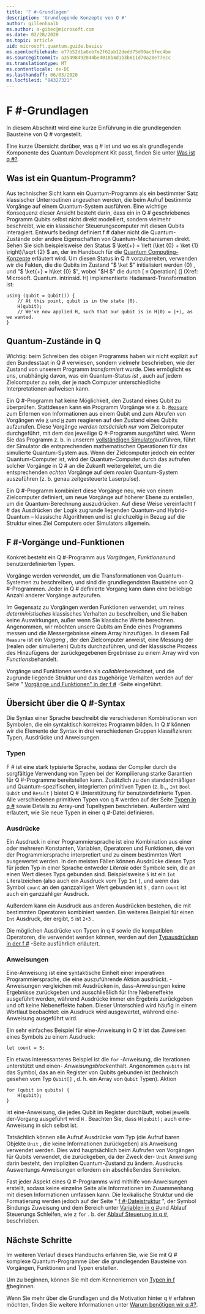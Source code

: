 ```yaml
---
title: 'F #-Grundlagen'
description: 'Grundlegende Konzepte von Q #'
author: gillenhaalb
ms.author: a-gibec@microsoft.com
ms.date: 02/28/2020
ms.topic: article
uid: microsoft.quantum.guide.basics
ms.openlocfilehash: e77b52d1a6eb7e2f62ab12dedd75d00ac8fec4be
ms.sourcegitcommit: a35498492044be4018b4d1b3b611d70a20e77ecc
ms.translationtype: MT
ms.contentlocale: de-DE
ms.lasthandoff: 06/03/2020
ms.locfileid: "84327321"
---
```

# <a name="q-basics"></a>F #-Grundlagen

In diesem Abschnitt wird eine kurze Einführung in die grundlegenden Bausteine von Q # vorgestellt.

Eine kurze Übersicht darüber, was q # ist und wo es als grundlegende Komponente des Quantum Development Kit passt, finden Sie unter [Was ist q #?](xref:microsoft.quantum.overview.q-sharp). 

## <a name="what-is-a-quantum-program"></a>Was ist ein Quantum-Programm?

Aus technischer Sicht kann ein Quantum-Programm als ein bestimmter Satz klassischer Unterroutinen angesehen werden, die beim Aufruf bestimmte Vorgänge auf einem Quantum-System ausführen.
Eine wichtige Konsequenz dieser Ansicht besteht darin, dass ein in Q # geschriebenes Programm Qubits selbst nicht direkt modelliert, sondern vielmehr beschreibt, wie ein klassischer Steuerungscomputer mit diesen Qubits interagiert.
Entwurfs bedingt definiert f # daher nicht die Quantum-Zustände oder andere Eigenschaften von Quantum-Mechanismen direkt.
Sehen Sie sich beispielsweise den Status $ \ket{+} = \left (\ket {0} + \ket {1} \right)/\sqrt {2} $ an, der im Handbuch für die [Quantum Computing-Konzepte](xref:microsoft.quantum.concepts.intro) erläutert wird.
Um diesen Status in Q # vorzubereiten, verwenden wir die Fakten, die die Qubits im Zustand "$ \ket $" initialisiert werden {0} , und "$ \ket{+} = h\ket {0} $", wobei "$H $" die durch [ `H` Operation] (] (Xref: Microsoft. Quantum. intrinsid. H) implementierte Hadamard-Transformation ist:

```qsharp
using (qubit = Qubit()) {
    // At this point, qubit is in the state |0⟩.
    H(qubit);
    // We've now applied H, such that our qubit is in H|0⟩ = |+⟩, as we wanted.
}
```

## <a name="quantum-states-in-q"></a>Quantum-Zustände in Q #

Wichtig: beim Schreiben des obigen Programms haben wir nicht explizit auf den Bundesstaat in Q # verwiesen, sondern vielmehr beschrieben, wie der Zustand von unserem Programm *transformiert* wurde.
Dies ermöglicht es uns, unabhängig davon, was ein Quantum-Status *ist* , auch auf jedem Zielcomputer zu sein, der je nach Computer unterschiedliche Interpretationen aufweisen kann. 

Ein Q #-Programm hat keine Möglichkeit, den Zustand eines Qubit zu überprüfen.
Stattdessen kann ein Programm Vorgänge wie z. b. [`Measure`](xref:microsoft.quantum.intrinsic.measure) zum Erlernen von Informationen aus einem Qubit und zum Abrufen von Vorgängen wie [`X`](xref:microsoft.quantum.intrinsic.x) und [`H`](xref:microsoft.quantum.intrinsic.h) zum reagieren auf den Zustand eines Qubits aufzurufen.
Diese Vorgänge *werden tatsächlich nur* vom Zielcomputer durchgeführt, mit dem das jeweilige Q #-Programm ausgeführt wird.
Wenn Sie das Programm z. b. in unserem [vollständigen Simulator](xref:microsoft.quantum.machines.full-state-simulator)ausführen, führt der Simulator die entsprechenden mathematischen Operationen für das simulierte Quantum-System aus.
Wenn der Zielcomputer jedoch ein echter Quantum-Computer ist, wird der Quantum-Computer durch das aufrufen solcher Vorgänge in Q # an die Zukunft weitergeleitet, um die entsprechenden *echten* Vorgänge auf dem *realen* Quantum-System auszuführen (z. b. genau zeitgesteuerte Laserpulse).

Ein Q #-Programm kombiniert diese Vorgänge neu, wie von einem Zielcomputer definiert, um neue Vorgänge auf höherer Ebene zu erstellen, um die Quantum-Berechnung auszudrücken.
Auf diese Weise vereinfacht f # das Ausdrücken der Logik zugrunde liegenden Quantum-und Hybrid-Quantum – klassische Algorithmen und ist gleichzeitig in Bezug auf die Struktur eines Ziel Computers oder Simulators allgemein.

## <a name="q-operations-and-functions"></a>F #-Vorgänge und-Funktionen

Konkret besteht ein Q #-Programm aus *Vorgängen*, *Funktionen*und benutzerdefinierten Typen. 

Vorgänge werden verwendet, um die Transformationen von Quantum-Systemen zu beschreiben, und sind die grundlegendsten Bausteine von Q #-Programmen. Jeder in Q # definierte Vorgang kann dann eine beliebige Anzahl anderer Vorgänge aufzurufen.

Im Gegensatz zu Vorgängen werden Funktionen verwendet, um reines *deterministisches* klassisches Verhalten zu beschreiben, und Sie haben keine Auswirkungen, außer wenn Sie klassische Werte berechnen. Angenommen, wir möchten unsere Qubits am Ende eines Programms messen und die Messergebnisse einem Array hinzufügen.
In diesem Fall `Measure` ist ein *Vorgang* , der den Zielcomputer anweist, eine Messung der (realen oder simulierten) Qubits durchzuführen, und der klassische Prozess des Hinzufügens der zurückgegebenen Ergebnisse zu einem Array wird von *Functions*behandelt.

Vorgänge und Funktionen werden als *callables*bezeichnet, und die zugrunde liegende Struktur und das zugehörige Verhalten werden auf der Seite " [Vorgänge und Funktionen" in der f #](xref:microsoft.quantum.guide.operationsfunctions) -Seite eingeführt.


## <a name="q-syntax-overview"></a>Übersicht über die Q #-Syntax

Die Syntax einer Sprache beschreibt die verschiedenen Kombinationen von Symbolen, die ein syntaktisch korrektes Programm bilden.
In Q # können wir die Elemente der Syntax in drei verschiedenen Gruppen klassifizieren: Typen, Ausdrücke und Anweisungen.

### <a name="types"></a>Typen
F # ist eine stark typisierte Sprache, sodass der Compiler durch die sorgfältige Verwendung von Typen bei der Kompilierung starke Garantien für Q #-Programme bereitstellen kann.
Zusätzlich zu den standardmäßigen und Quantum-spezifischen, integrierten primitiven Typen (z. b.,, `Int` `Bool` `Qubit` und `Result` ) bietet Q # Unterstützung für benutzerdefinierte Typen.
Alle verschiedenen primitiven Typen von q # werden auf der Seite [Typen in q #](xref:microsoft.quantum.guide.types) sowie Details zu Array-und Tupeltypen beschrieben. Außerdem wird erläutert, wie Sie neue Typen in einer q #-Datei definieren.

### <a name="expressions"></a>Ausdrücke
Ein Ausdruck in einer Programmiersprache ist eine Kombination aus einer oder mehreren Konstanten, Variablen, Operatoren und Funktionen, die von der Programmiersprache interpretiert und zu einem bestimmten Wert ausgewertet werden.
In den meisten Fällen können Ausdrücke dieses Typs für jeden Typ in einer Sprache entweder *Literale* oder Symbole sein, die an einen Wert dieses Typs gebunden sind.
Beispielsweise `5` ist ein `Int` Literalzeichen (also auch ein Ausdruck vom Typ `Int` ), und wenn das Symbol `count` an den ganzzahligen Wert gebunden ist `5` , dann `count` ist auch ein ganzzahliger Ausdruck.

Außerdem kann ein Ausdruck aus anderen Ausdrücken bestehen, die mit bestimmten Operatoren kombiniert werden.
Ein weiteres Beispiel für einen `Int` Ausdruck, der ergibt, `5` ist `2+3` .

Die möglichen Ausdrücke von Typen in q # sowie die kompatiblen Operatoren, die verwendet werden können, werden auf den [Typausdrücken in der f #](xref:microsoft.quantum.guide.expressions) -Seite ausführlich erläutert. 

### <a name="statements"></a>Anweisungen 
Eine-Anweisung ist eine syntaktische Einheit einer imperativen Programmiersprache, die eine auszuführende Aktion ausdrückt. -Anweisungen vergleichen mit Ausdrücken in, dass-Anweisungen keine Ergebnisse zurückgeben und ausschließlich für Ihre Nebeneffekte ausgeführt werden, während Ausdrücke immer ein Ergebnis zurückgeben und oft keine Nebeneffekte haben.
Dieser Unterschied wird häufig in einem Wortlaut beobachtet: ein Ausdruck wird ausgewertet, während eine-Anweisung ausgeführt wird.

Ein sehr einfaches Beispiel für eine-Anweisung in Q # ist das Zuweisen eines Symbols zu einem Ausdruck:
```qsharp
let count = 5;
```

Ein etwas interessanteres Beispiel ist die `for` -Anweisung, die Iterationen unterstützt und einen- *Anweisungsblock*enthält.
Angenommen `qubits` ist das Symbol, das an ein Register von Qubits gebunden ist (technisch gesehen vom Typ `Qubit[]` , d. h. ein Array von `Qubit` Typen). Aktion
```qsharp
for (qubit in qubits) {
    H(qubit);
}
```
ist eine-Anweisung, die jedes Qubit im Register durchläuft, wobei jeweils der-Vorgang ausgeführt wird `H` . Beachten Sie, dass `H(qubit);` auch eine-Anweisung in sich selbst ist.

Tatsächlich können alle Aufruf Ausdrücke vom Typ (die Aufruf baren Objekte `Unit` , die keine Informationen zurückgeben) als Anweisung verwendet werden.
Dies wird hauptsächlich beim Aufrufen von Vorgängen für Qubits verwendet, die zurückgeben, da der Zweck der- `Unit` Anweisung darin besteht, den impliziten Quantum-Zustand zu ändern.
Ausdrucks Auswertungs Anweisungen erfordern ein abschließendes Semikolon.

Fast jeder Aspekt eines Q #-Programms wird mithilfe von-Anweisungen erstellt, sodass keine einzelne Seite alle Informationen im Zusammenhang mit diesen Informationen umfassen kann.
Die lexikalische Struktur und die Formatierung werden jedoch auf der Seite " [f #-Dateistruktur](xref:microsoft.quantum.guide.filestructure) ", der Symbol Bindungs Zuweisung und dem Bereich unter [Variablen in q #](xref:microsoft.quantum.guide.variables)und Ablauf Steuerungs Schleifen, wie z `for` . b. der [Ablauf Steuerung in q #](xref:microsoft.quantum.guide.controlflow), beschrieben.

## <a name="next-steps"></a>Nächste Schritte
Im weiteren Verlauf dieses Handbuchs erfahren Sie, wie Sie mit Q # komplexe Quantum-Programme über die grundlegenden Bausteine von Vorgängen, Funktionen und Typen erstellen.

Um zu beginnen, können Sie mit dem Kennenlernen von [Typen in f #](xref:microsoft.quantum.guide.types)beginnen.

Wenn Sie mehr über die Grundlagen und die Motivation hinter q # erfahren möchten, finden Sie weitere Informationen unter [Warum benötigen wir q #?](https://devblogs.microsoft.com/qsharp/why-do-we-need-q/).
